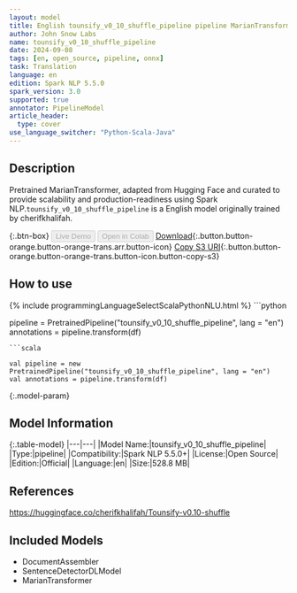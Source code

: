 ```yaml
---
layout: model
title: English tounsify_v0_10_shuffle_pipeline pipeline MarianTransformer from cherifkhalifah
author: John Snow Labs
name: tounsify_v0_10_shuffle_pipeline
date: 2024-09-08
tags: [en, open_source, pipeline, onnx]
task: Translation
language: en
edition: Spark NLP 5.5.0
spark_version: 3.0
supported: true
annotator: PipelineModel
article_header:
  type: cover
use_language_switcher: "Python-Scala-Java"
---
```


## Description

Pretrained MarianTransformer, adapted from Hugging Face and curated to provide scalability and production-readiness using Spark NLP.`tounsify_v0_10_shuffle_pipeline` is a English model originally trained by cherifkhalifah.

{:.btn-box}
<button class="button button-orange" disabled>Live Demo</button>
<button class="button button-orange" disabled>Open in Colab</button>
[Download](https://s3.amazonaws.com/auxdata.johnsnowlabs.com/public/models/tounsify_v0_10_shuffle_pipeline_en_5.5.0_3.0_1725795849463.zip){:.button.button-orange.button-orange-trans.arr.button-icon}
[Copy S3 URI](s3://auxdata.johnsnowlabs.com/public/models/tounsify_v0_10_shuffle_pipeline_en_5.5.0_3.0_1725795849463.zip){:.button.button-orange.button-orange-trans.button-icon.button-copy-s3}

## How to use



<div class="tabs-box" markdown="1">
{% include programmingLanguageSelectScalaPythonNLU.html %}
```python

pipeline = PretrainedPipeline("tounsify_v0_10_shuffle_pipeline", lang = "en")
annotations =  pipeline.transform(df)   

```
```scala

val pipeline = new PretrainedPipeline("tounsify_v0_10_shuffle_pipeline", lang = "en")
val annotations = pipeline.transform(df)

```
</div>

{:.model-param}
## Model Information

{:.table-model}
|---|---|
|Model Name:|tounsify_v0_10_shuffle_pipeline|
|Type:|pipeline|
|Compatibility:|Spark NLP 5.5.0+|
|License:|Open Source|
|Edition:|Official|
|Language:|en|
|Size:|528.8 MB|

## References

https://huggingface.co/cherifkhalifah/Tounsify-v0.10-shuffle

## Included Models

- DocumentAssembler
- SentenceDetectorDLModel
- MarianTransformer